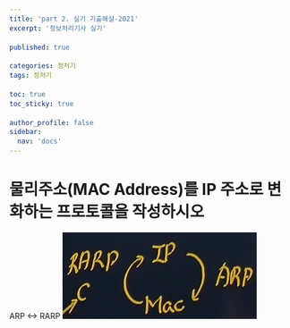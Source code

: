 ```yaml
---
title: 'part 2. 실기 기출해설-2021'
excerpt: '정보처리기사 실기'

published: true

categories: 정처기
tags: 정처기

toc: true
toc_sticky: true

author_profile: false
sidebar:
  nav: 'docs'
---
```


# 물리주소(MAC Address)를 IP 주소로 변화하는 프로토콜을 작성하시오

ARP <-> RARP
![](/images/2024-07-07/2024-07-07-21-23-12.png)
